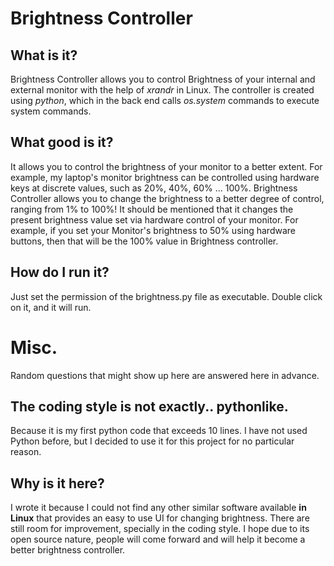 Brightness Controller
==========

## What is it?

Brightness Controller allows you to control Brightness of your internal and external monitor with the help of *xrandr* in Linux. The controller is created using *python*, which in the back end calls *os.system* commands to execute system commands.

## What good is it?

It allows you to control the brightness of your monitor to a better extent. For example, my laptop's monitor brightness can be controlled using hardware keys at discrete values, such as 20%, 40%, 60% ... 100%. Brightness Controller allows you to change the brightness to a better degree of control, ranging from 1% to 100%! It should be mentioned that it changes the present brightness value set via hardware control of your monitor. For example, if you set your Monitor's brightness to 50% using hardware buttons, then that will be the 100% value in Brightness controller. 

## How do I run it? 

Just set the permission of the brightness.py file as executable. Double click on it, and it will run. 

# Misc.

Random questions that might show up here are answered here in advance.

## The coding style is not exactly.. pythonlike.
 
Because it is my first python code that exceeds 10 lines. I have not used Python before, but I decided to use it for this project for no particular reason.

## Why is it here?

I wrote it because I could not find any other similar software available **in Linux** that provides an easy to use UI for changing brightness. There are still room for improvement, specially in the coding style. I hope due to its open source nature, people will come forward and will help it become a better brightness controller.


